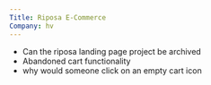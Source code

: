 ```yaml
---
Title: Riposa E-Commerce
Company: hv
---
```


- Can the riposa landing page project be archived
- Abandoned cart functionality
- why would someone click on an empty cart icon
